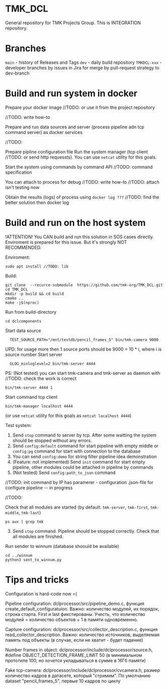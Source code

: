 # TMK_DCL
General repository for TMK Projects Group. This is INTEGRATION repository.

# Branches

`main` - history of Releases and Tags
`dev` - daily build repository
`TMKDCL-xxx` - developer branches by issues in Jira for merge by pull-request strategy to dev-branch

# Build and run system in docker

Prepare your docker image //TODO: or use it from the project repository 

//TODO: write how-to

Prepare and run data sources and server (process pipeline adn tcp command server) as docker services

//TODO:

Prepare pipline configuration file
Run the system manager (tcp client //TODO: or send http requessts). You can use `netcat` utility for this goals.

Start the system using commands by command API
//TODO: command specification

You can attach to process for debug //TODO: write how-to
//TODO: attach isn't testing now

Obtain the results (logs) of process using `docker log ???` 
//TODO: find the better solution then docker log

# Build and run on the host system

!ATTENTION! You CAN build and run this solution in SOS cases directly. Enviroment is prepared for this issue. But it's strongly NOT RECOMMENDED.

Enviroment:
```
sudo apt install //TODO: lib
```
Build:
```
git clone  --recurce-submodule  https://github.com/tmk-org/TMK_DCL.git
cd TMK_DCL
mkdir -p build && cd build
cmake ..
make -j$(nproc)
```
Run from build-directory
```
cd dclcomponents
```
Start data source
```
  TEST_SOURCE_PATH="/mnt/testdb/pencil_frames_5" bin/tmk-camera 9000
```
UPD: for usage more then 1 source ports should be 9000 + 10 * i, where i is source number
Start server
```
  GLOG_minloglevel=2 bin/tmk-server 4444
```
PS: (Not tested) you can start tmk-camera and tmk-server as daemon with 
//TODO: check the work is correct
```
bin/tmk-server 4444 1
```
Start command tcp client
```
bin/tmk-manager localhost 4444
```
(or use `netcat` utility for this goals as `netcat localhost 4444`)

Test system:
1) Send `stop` command to server by tcp. After some waitting the system should be stopped without any errors.
2) Send `config:default` command for start pipeline with empty middle or `config:pg` command for start with connection to the database
3) You can send `config:demo` for string filter pipeline idea demonstration
4) (Feature: not implemented) Send `init` command for start empty pipeline, other modules could be attached in pipeline by commands
5) (Not tested) Send `config:path_to_json` command

//TODO: init command by IP has paramerer - configuration .json-file for configure pipeline -- in progress

//TODO: 

Check that all modules are started (by default: `tmk-server`, `tmk-first`, `tmk-middle`, `tmk-last`)
```
ps aux | grep tmk
```
3) Send `stop` command. Pipeline should be stopped correctly. Check that all modules are finished.

Run sender to winnum (database shoould be available)
```
cd ../winnum
python3 sent_to_winnum.py
```

# Tips and tricks

Configuration is hard-code now =(

Pipeline configuration: dclprocessor/src/pipeline_demo.c, функция create_default_configuratuion. Важно: количество модулей, их порядок, строка старта. First и last фикстированы. Учесть, что количество модулей = количество объектов + 1 в памяти одновременно.

Capture configuration: dclprocessor/src/collector_description.c, функция read_collector_description. Важно: количество источников, выделяемая память под объекты (в случае, если не хватит - будет падение)

Number frames in object: dclprocessor/include/dclprocessor/source.h, #define OBJECT_DETECTION_FRAME_LIMIT 50 (в минимальном прототипе 100, но хочется укладываться в сумме в 16Гб памяти)

Fake tcp-camera: dclprocessor/include/dclprocessor/cvcamera.h, размер количество кадров в датасете, который "стримим". По умолчанию dataset "pencil_frames_5", первые 10 кадров по циклу



